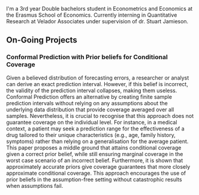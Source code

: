 I'm a 3rd year Double bachelors student in Econometrics and Economics at the Erasmus School of Economics. Currently interning in Quantitative Research at Velador Associates under supervision of dr. Stuart Jamieson.



## On-Going Projects

### Conformal Prediction with Prior beliefs for Conditional Coverage
Given a believed distribution of forecasting errors, a researcher or analyst can derive an exact prediction interval. However, if this belief is incorrect, the validity of the prediction interval collapses, making them useless. Conformal Prediction offers an alternative by creating finite sample prediction intervals without relying on any assumptions about the underlying data distribution that provide coverage averaged over all samples. Nevertheless, it is crucial to recognise that this approach does not guarantee coverage on the individual level. For instance, in a medical context, a patient may seek a prediction range for the effectiveness of a drug tailored to their unique characteristics (e.g., age, family history, symptoms) rather than relying on a generalisation for the average patient. This paper proposes a middle ground that attains conditional coverage given a correct prior belief, while still ensuring marginal coverage in the worst case scenario of an incorrect belief. Furthermore, it is shown that approximately accurate priors give coverage guarantees that more closely approximate conditional coverage. This approach encourages the use of prior beliefs in the assumption-free setting without catastrophic results when assumptions fail.

